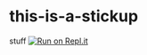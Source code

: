 # this-is-a-stickup
stuff
[![Run on Repl.it](https://repl.it/badge/github/person-that-is-a-human/this-is-a-stickup)](https://repl.it/github/person-that-is-a-human/this-is-a-stickup)

